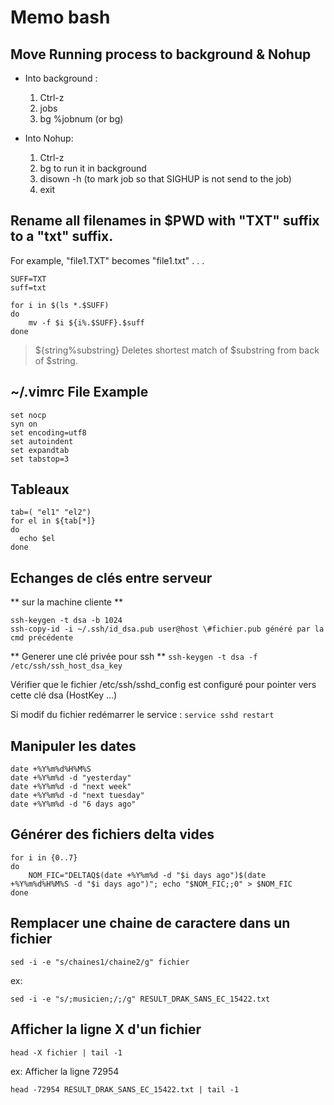 # Memo bash

## Move Running process to background & Nohup 
* Into background :
	1. Ctrl-z
	2. jobs
	3. bg %jobnum (or bg)

* Into Nohup:
	1. Ctrl-z
	2. bg to run it in background
	3. disown -h (to mark job so that SIGHUP is not send to the job)
	4. exit

## Rename all filenames in $PWD with "TXT" suffix to a "txt" suffix. 
For example, "file1.TXT" becomes "file1.txt" . . .                  
```
SUFF=TXT
suff=txt
 
for i in $(ls *.$SUFF)
do
	mv -f $i ${i%.$SUFF}.$suff 
done 
```
> ${string%substring} Deletes shortest match of $substring from back of $string.

## ~/.vimrc File Example 
```
set nocp
syn on
set encoding=utf8
set autoindent
set expandtab
set tabstop=3
```

## Tableaux 
```
tab=( "el1" "el2")
for el in ${tab[*]}
do 
  echo $el
done
```

## Echanges de clés entre serveur  
** sur la machine cliente **
```
ssh-keygen -t dsa -b 1024
ssh-copy-id -i ~/.ssh/id_dsa.pub user@host \#fichier.pub généré par la cmd précédente 
```

** Generer une clé privée pour ssh ** 
`ssh-keygen -t dsa -f /etc/ssh/ssh_host_dsa_key`

Vérifier que le fichier /etc/ssh/sshd_config est configuré pour pointer vers cette clé dsa (HostKey ...)

Si modif du fichier redémarrer le service : `service sshd restart`

## Manipuler les dates 
```
date +%Y%m%d%H%M%S
date +%Y%m%d -d "yesterday"
date +%Y%m%d -d "next week"
date +%Y%m%d -d "next tuesday"
date +%Y%m%d -d "6 days ago"
```

## Générer des fichiers delta vides  
```
for i in {0..7} 
do 
	NOM_FIC="DELTAQ$(date +%Y%m%d -d "$i days ago")$(date +%Y%m%d%H%M%S -d "$i days ago")"; echo "$NOM_FIC;;0" > $NOM_FIC 
done
```

## Remplacer une chaine de caractere dans un fichier

`sed -i -e "s/chaines1/chaine2/g" fichier`

ex:
```
sed -i -e "s/;musicien;/;/g" RESULT_DRAK_SANS_EC_15422.txt
```

## Afficher la ligne X d'un fichier

`head -X fichier | tail -1`

ex: Afficher la ligne 72954
```
head -72954 RESULT_DRAK_SANS_EC_15422.txt | tail -1
```